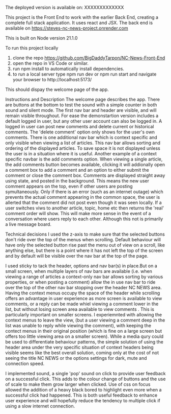 The deployed version is available on: XXXXXXXXXXXXX

This project is the Front End to work with the earlier Back End, creating a complete full stack application. It uses react and JSX.
The back end is available on https://steves-nc-news-project.onrender.com

This is built on Node version 21.1.0

To run this project locally

1. clone the repo https://github.com/BigDaddyTarpon/NC-News-Front-End
2. open the repo in VS Code or similar.
3. run npm install to automatically install dependencies.
4. to run a local server type npm run dev or npm run start and navigate your browser to http://localhost:5173/

This should dispay the welcome page of the app.

Instructions and Description
The welcome page describes the app. There are buttons at the bottom to test the sound with a simple counter in both sound and silent mode.
The first nav bar and header are visible, and will remain visible throughout. For ease the demonstartion version includes a default logged in user, but any other user account can also be logged in. A logged in user can post new comments and delete current or historical comments. The 'delete comment' option only shows for the user's own comments.
There is one additional nav bar which is context specific and only visible when viewing a list of articles. This nav bar allows sorting and ordering of the displayed articles. To save space it is not displayed unless the user is in a situation where it is useful.
Another example of a context specific navbar is the add comments option. When viewing a single article, the add comments button becomes available, clicking it will addionally open a comment box to add a comment and an option to either submit the comment or close the comment box.
Comments are displayed straight away using state, and posted in the background. This means the new user comment appears on the top, even if other users are posting symultaneously. Only if there is an error (such as an internet outage) which prevents the actual comment appearing in the common space, the user is allerted that the comment did not post even though it was seen locally.
If a user switches viws to another article, topic, home etc then returns the 'real' comment order will show. This will make more sense in the event of a conversation where users reply to each other. Although this not is primarily a live message board.

Technical decisions
I used the z-axis to make sure that the selected buttons don't ride over the top of the menus when scrolling. Default behaviour will have only the selected button rise past the menu out of view on a scroll, like anything else, but there is a point where it has not left the top of the screen and by default will be visible over the nav bar at the top of the page.

I used sticky to tack the header, options and nav bar(s) in place.But on a small screen, when multiple layers of nav bars are available (i.e. when viewing a range of articles a context-only nav bar allows sorting by various properties, or when posting a comment) allow the in use nav bar to ride over the top of the other nav bar stopping over the header NC NEWS area. Having the context menus occupy the space of the header while scrolling offers an advantage in user experience as more screen is available to view comments, or a reply can be made whiel viewing a comment lower in the list, but without losing screen area available to view comments . This is particularly important on smaller screens. I experiemnted with allowing the context menus to leave the view, (but a user viewing a comment deep in the list was unable to reply while viewing the comment), with keeping the contect menus in their original position (which is fine on a large screen but offers too little viewing area on a smaller screen). While a media qury could be used to differentiate behaviour patterns, the simple solution of using the header area under the very specific situation of context headers being visible seems like the best overall solution, coming only at the cost of not seeing the title NC NEWS or the options settings for dark, mute and connection speed.

I implemented sound, a single 'pop' sound on click to provide user feedback on a successful click. This adds to the colour change of buttons and the use of scale to make them grow larger when clicked. Use of css on focus allowed the addition of a heavy black bored to highlight even more when a successful click had happened. This is both useful feedback to enhance user experience and will hopefully reduce the tendency to multiple click if using a slow internet connection.
